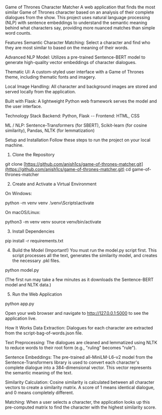 Game of Thrones Character Matcher
A web application that finds the most similar Game of Thrones character based on an analysis of their complete dialogues from the show. This project uses natural language processing (NLP) with sentence embeddings to understand the semantic meaning behind what characters say, providing more nuanced matches than simple word counts.

Features
Semantic Character Matching: Select a character and find who they are most similar to based on the meaning of their words.

Advanced NLP Model: Utilizes a pre-trained Sentence-BERT model to generate high-quality vector embeddings of character dialogues.

Thematic UI: A custom-styled user interface with a Game of Thrones theme, including thematic fonts and imagery.

Local Image Handling: All character and background images are stored and served locally from the application.

Built with Flask: A lightweight Python web framework serves the model and the user interface.

Technology Stack
Backend: Python, Flask
-- Frontend: HTML, CSS

ML / NLP: Sentence-Transformers (for SBERT), Scikit-learn (for cosine similarity), Pandas, NLTK (for lemmatization)

Setup and Installation
Follow these steps to run the project on your local machine.

1. Clone the Repository

git clone [https://github.com/anish1cs/game-of-thrones-matcher.git](https://github.com/anish1cs/game-of-thrones-matcher.git)
cd game-of-thrones-matcher

2. Create and Activate a Virtual Environment

On Windows:

python -m venv venv
.\venv\Scripts\activate

On macOS/Linux:

python3 -m venv venv
source venv/bin/activate

3. Install Dependencies

pip install -r requirements.txt

4. Build the Model (Important!)
You must run the model.py script first. This script processes all the text, generates the similarity model, and creates the necessary .pkl files.

python model.py

(The first run may take a few minutes as it downloads the Sentence-BERT model and NLTK data.)

5. Run the Web Application

python app.py

Open your web browser and navigate to http://127.0.0.1:5000 to see the application live.

How It Works
Data Extraction: Dialogues for each character are extracted from the script-bag-of-words.json file.

Text Preprocessing: The dialogues are cleaned and lemmatized using NLTK to reduce words to their root form (e.g., "ruling" becomes "rule").

Sentence Embeddings: The pre-trained all-MiniLM-L6-v2 model from the Sentence-Transformers library is used to convert each character's complete dialogue into a 384-dimensional vector. This vector represents the semantic meaning of the text.

Similarity Calculation: Cosine similarity is calculated between all character vectors to create a similarity matrix. A score of 1 means identical dialogue, and 0 means completely different.

Matching: When a user selects a character, the application looks up this pre-computed matrix to find the character with the highest similarity score.
